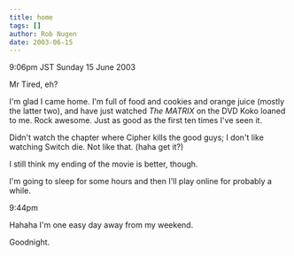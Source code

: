 ```yaml
---
title: home
tags: []
author: Rob Nugen
date: 2003-06-15
---
```


<p class=date>9:06pm JST Sunday 15 June 2003</p>

<p>Mr Tired, eh?</p>

<p>I'm glad I came home.  I'm full of food and cookies and orange
juice (mostly the latter two), and have just watched <em>The
MATRIX</em> on the DVD Koko loaned to me.  Rock awesome.  Just as good
as the first ten times I've seen it.</p>

<p>Didn't watch the chapter where Cipher kills the good guys; I don't
like watching Switch die.  Not like that.  (haha get it?)</p>

<p>I still think my ending of the movie is better, though.</p>

<p>I'm going to sleep for some hours and then I'll play online for
probably a while.</p>

<p class=date>9:44pm</p>

<p>Hahaha I'm one easy day away from my weekend.</p>

<p>Goodnight.</p>
